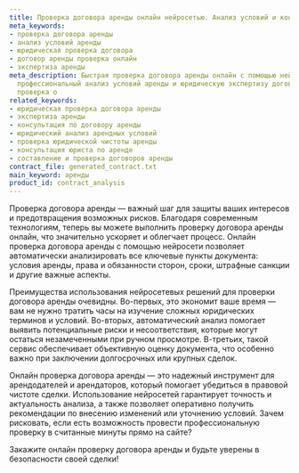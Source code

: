 ```yaml
---
title: Проверка договора аренды онлайн нейросетью. Анализ условий и консультаця
meta_keywords:
- проверка договора аренды
- анализ условий аренды
- юридическая проверка договора
- договор аренды проверка онлайн
- экспертиза аренды
meta_description: Быстрая проверка договора аренды онлайн с помощью нейросети! Получите
  профессиональный анализ условий аренды и юридическую экспертизу договора аренды
  проверка о
related_keywords:
- юридическая проверка договора аренды
- экспертиза аренды
- консультация по договору аренды
- юридический анализ арендных условий
- проверка юридической чистоты аренды
- консультация юриста по аренде
- составление и проверка договоров аренды
contract_file: generated_contract.txt
main_keyword: аренды
product_id: contract_analysis
---
```


Проверка договора аренды — важный шаг для защиты ваших интересов и предотвращения возможных рисков. Благодаря современным технологиям, теперь вы можете выполнить проверку договора аренды онлайн, что значительно ускоряет и облегчает процесс. Онлайн проверка договора аренды с помощью нейросети позволяет автоматически анализировать все ключевые пункты документа: условия аренды, права и обязанности сторон, сроки, штрафные санкции и другие важные аспекты.

Преимущества использования нейросетевых решений для проверки договора аренды очевидны. Во-первых, это экономит ваше время — вам не нужно тратить часы на изучение сложных юридических терминов и условий. Во-вторых, автоматический анализ помогает выявить потенциальные риски и несоответствия, которые могут остаться незамеченными при ручном просмотре. В-третьих, такой сервис обеспечивает объективную оценку документа, что особенно важно при заключении долгосрочных или крупных сделок.

Онлайн проверка договора аренды — это надежный инструмент для арендодателей и арендаторов, который помогает убедиться в правовой чистоте сделки. Использование нейросетей гарантирует точность и актуальность анализа, а также позволяет оперативно получить рекомендации по внесению изменений или уточнению условий. Зачем рисковать, если есть возможность провести профессиональную проверку в считанные минуты прямо на сайте?

Закажите онлайн проверку договора аренды и будьте уверены в безопасности своей сделки!